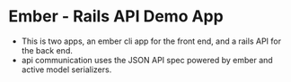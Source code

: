 # Ember - Rails API Demo App
  - This is two apps, an ember cli app for the front end, and a rails API for the back end.
  - api communication uses the JSON API spec powered by ember and active model serializers.
  

